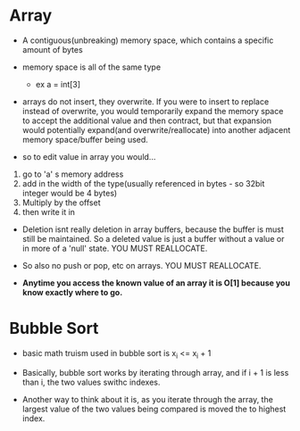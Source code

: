 # Array

- A contiguous(unbreaking) memory space, which contains a specific amount of bytes

- memory space is all of the same type
  - ex a = int[3]

- arrays do not insert, they overwrite. If you were to insert to replace instead of overwrite, you would temporarily expand the memory space to accept the additional value and then contract, but that expansion would potentially expand(and overwrite/reallocate) into another adjacent memory space/buffer being used.

- so to edit value in array you would...
1. go to 'a' s memory address
2. add in the width of the type(usually referenced in bytes - so 32bit integer would be 4 bytes)
3. Multiply by the offset
4. then write it in

- Deletion isnt really deletion in array buffers, because the buffer is must still be maintained. So a deleted value is just a buffer without a value or in more of a 'null' state. YOU MUST REALLOCATE.

- So also no push or pop, etc on arrays. YOU MUST REALLOCATE.

- **Anytime you access the known value of an array it is O[1] because you know exactly where to go.**


# Bubble Sort

- basic math truism used in bubble sort is x<sub>i</sub> <= x<sub>i</sub> + 1

- Basically, bubble sort works by iterating through array, and if i + 1 is less than i, the two values swithc indexes.

- Another way to think about it is, as you iterate through the array, the largest value of the two values being compared is moved the to highest index.